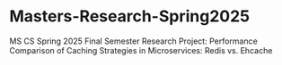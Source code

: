 # Masters-Research-Spring2025
MS CS Spring 2025 Final Semester Research Project: Performance Comparison of Caching Strategies in Microservices: Redis vs. Ehcache
